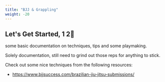 ```yaml
---
title: "BJJ & Grappling"
weight: -20
---
```


## Let's Get Started, 1 2:clap:

some basic documentation on techniques, tips and some playmaking.

Solely documentation, still need to grind out those reps for anything to stick.

Check out some nice techniques from the following resources:

- <https://www.bjjsuccess.com/brazilian-jiu-jitsu-submissions/>
